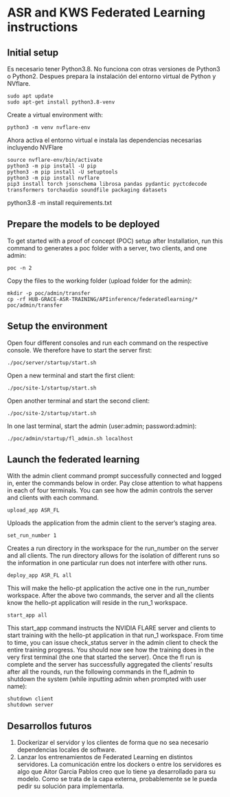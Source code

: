 # ASR and KWS Federated Learning instructions

## Initial setup
Es necesario tener Python3.8. No funciona con otras versiones de Python3 o Python2.
Despues prepara la instalación del entorno virtual de Python y NVflare.

```
sudo apt update
sudo apt-get install python3.8-venv
```
Create a virtual environment with:
```
python3 -m venv nvflare-env
```
Ahora activa el entorno virtual e instala las dependencias necesarias incluyendo NVFlare

```
source nvflare-env/bin/activate
python3 -m pip install -U pip
python3 -m pip install -U setuptools
python3 -m pip install nvflare
pip3 install torch jsonschema librosa pandas pydantic pyctcdecode transformers torchaudio soundfile packaging datasets
```

python3.8 -m install requirements.txt


## Prepare the models to be deployed
To get started with a proof of concept (POC) setup after Installation, run this command to generates a poc folder with a server, two clients, and one admin:
```
poc -n 2
```
Copy the files to the working folder (upload folder for the admin):
```
mkdir -p poc/admin/transfer
cp -rf HUB-GRACE-ASR-TRAINING/APIinference/federatedlearning/* poc/admin/transfer
```

## Setup the environment
Open four different consoles and run each command on the respective console. We therefore have to start the server first:
```
./poc/server/startup/start.sh
```
Open a new terminal and start the first client:
```
./poc/site-1/startup/start.sh
```
Open another terminal and start the second client:
```
./poc/site-2/startup/start.sh
```
In one last terminal, start the admin (user:admin; password:admin):

```
./poc/admin/startup/fl_admin.sh localhost    
```

## Launch the federated learning
With the admin client command prompt successfully connected and logged in, enter the commands below in order. 
Pay close attention to what happens in each of four terminals. 
You can see how the admin controls the server and clients with each command.

```
upload_app ASR_FL
```

Uploads the application from the admin client to the server’s staging area.
```
set_run_number 1
```

Creates a run directory in the workspace for the run_number on the server and all clients. The run directory allows for the isolation of different runs so the information in one particular run does not interfere with other runs.
```
deploy_app ASR_FL all
```

This will make the hello-pt application the active one in the run_number workspace. After the above two commands, the server and all the clients know the hello-pt application will reside in the run_1 workspace.
```
start_app all
```

This start_app command instructs the NVIDIA FLARE server and clients to start training with the hello-pt application in that run_1 workspace.
From time to time, you can issue check_status server in the admin client to check the entire training progress.
You should now see how the training does in the very first terminal (the one that started the server).
Once the fl run is complete and the server has successfully aggregated the clients’ results after all the rounds, run the following commands in the fl_admin to shutdown the system (while inputting admin when prompted with user name):

```
shutdown client
shutdown server
```


## Desarrollos futuros
1. Dockerizar el servidor y los clientes de forma que no sea necesario dependencias locales de software.
2. Lanzar los entrenamientos de Federated Learning en distintos servidores. La comunicación entre los dockers
o entre los servidores es algo que Aitor Garcia Pablos creo que lo tiene ya desarrollado para su modelo. Como se trata
de la capa externa, probablemente se le pueda pedir su solución para implementarla.









